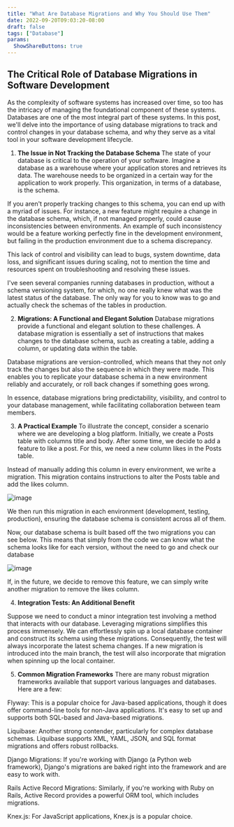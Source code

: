 ```yaml
---
title: "What Are Database Migrations and Why You Should Use Them"
date: 2022-09-20T09:03:20-08:00
draft: false
tags: ["Database"]
params:
  ShowShareButtons: true
---
```


## The Critical Role of Database Migrations in Software Development

As the complexity of software systems has increased over time, so too has the intricacy of managing the foundational component of these systems. Databases are one of the most integral part of these systems. In this post, we'll delve into the importance of using database migrations to track and control changes in your database schema, and why they serve as a vital tool in your software development lifecycle.

1. **The Issue in Not Tracking the Database Schema**
   The state of your database is critical to the operation of your software. Imagine a database as a warehouse where your application stores and retrieves its data. The warehouse needs to be organized in a certain way for the application to work properly. This organization, in terms of a database, is the schema.

If you aren't properly tracking changes to this schema, you can end up with a myriad of issues. For instance, a new feature might require a change in the database schema, which, if not managed properly, could cause inconsistencies between environments. An example of such inconsistency would be a feature working perfectly fine in the development environment, but failing in the production environment due to a schema discrepancy.

This lack of control and visibility can lead to bugs, system downtime, data loss, and significant issues during scaling, not to mention the time and resources spent on troubleshooting and resolving these issues.

I've seen several companies running databases in production, without a schema versioning system, for which, no one really knew what was the latest status of the database. The only way for you to know was to go and actually check the schemas of the tables in production.

2. **Migrations: A Functional and Elegant Solution**
   Database migrations provide a functional and elegant solution to these challenges. A database migration is essentially a set of instructions that makes changes to the database schema, such as creating a table, adding a column, or updating data within the table.

Database migrations are version-controlled, which means that they not only track the changes but also the sequence in which they were made. This enables you to replicate your database schema in a new environment reliably and accurately, or roll back changes if something goes wrong.

In essence, database migrations bring predictability, visibility, and control to your database management, while facilitating collaboration between team members.

3. **A Practical Example**
   To illustrate the concept, consider a scenario where we are developing a blog platform. Initially, we create a Posts table with columns title and body. After some time, we decide to add a feature to like a post. For this, we need a new column likes in the Posts table.

Instead of manually adding this column in every environment, we write a migration. This migration contains instructions to alter the Posts table and add the likes column.

![image](/migration-1.png)

We then run this migration in each environment (development, testing, production), ensuring the database schema is consistent across all of them.

Now, our database schema is built based off the two migrations you can see below. This means that simply from the code we can know what the schema looks like for each version, without the need to go and check our database

![image](/migration-2.png)

If, in the future, we decide to remove this feature, we can simply write another migration to remove the likes column.

4. **Integration Tests: An Additional Benefit**

Suppose we need to conduct a minor integration test involving a method that interacts with our database. Leveraging migrations simplifies this process immensely. We can effortlessly spin up a local database container and construct its schema using these migrations. Consequently, the test will always incorporate the latest schema changes. If a new migration is introduced into the main branch, the test will also incorporate that migration when spinning up the local container.

5. **Common Migration Frameworks**
   There are many robust migration frameworks available that support various languages and databases. Here are a few:

Flyway: This is a popular choice for Java-based applications, though it does offer command-line tools for non-Java applications. It's easy to set up and supports both SQL-based and Java-based migrations.

Liquibase: Another strong contender, particularly for complex database schemas. Liquibase supports XML, YAML, JSON, and SQL format migrations and offers robust rollbacks.

Django Migrations: If you're working with Django (a Python web framework), Django's migrations are baked right into the framework and are easy to work with.

Rails Active Record Migrations: Similarly, if you're working with Ruby on Rails, Active Record provides a powerful ORM tool, which includes migrations.

Knex.js: For JavaScript applications, Knex.js is a popular choice.
